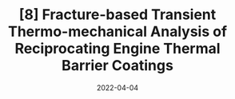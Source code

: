 ---
title: "[8] Fracture-based Transient Thermo-mechanical Analysis of Reciprocating Engine Thermal Barrier Coatings"
collection: publications
permalink: 
excerpt:
date: 2022-04-04
venue: 'Engineering Fracture Mechanics'
paperurl: 'https://doi.org/10.1016/j.engfracmech.2022.108568'
citation: '<b>Koutsakis, G.</b>, M.R. Begley, J.W. Hutchinson and J.B. Ghandhi, "Fracture-based Transient Thermo-mechanical Analysis of Reciprocating Engine Thermal Barrier Coatings", <i>Engineering Fracture Mechanics</i> (2022)'
---